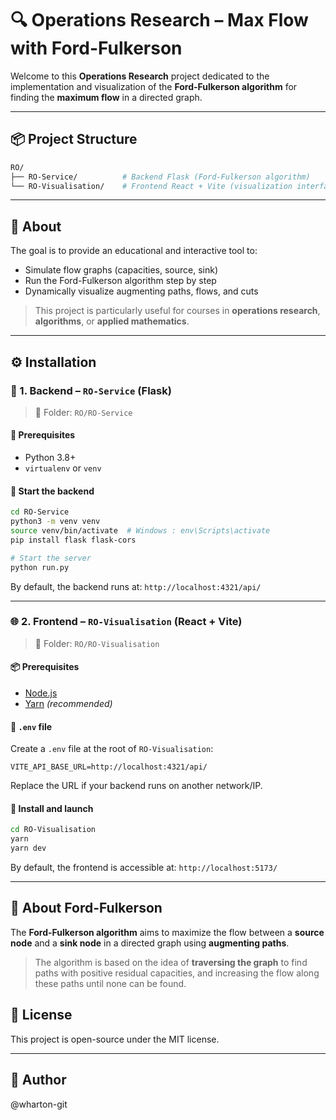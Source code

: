 # 🔍 Operations Research – Max Flow with Ford-Fulkerson

Welcome to this **Operations Research** project dedicated to the implementation and visualization of the **Ford-Fulkerson algorithm** for finding the **maximum flow** in a directed graph.

---

## 📦 Project Structure

```bash
RO/
├── RO-Service/          # Backend Flask (Ford-Fulkerson algorithm)
└── RO-Visualisation/    # Frontend React + Vite (visualization interface)
```

---

## 📖 About

The goal is to provide an educational and interactive tool to:

- Simulate flow graphs (capacities, source, sink)
- Run the Ford-Fulkerson algorithm step by step
- Dynamically visualize augmenting paths, flows, and cuts

> This project is particularly useful for courses in **operations research**, **algorithms**, or **applied mathematics**.

---

## ⚙️ Installation

### 🔧 1. Backend – `RO-Service` (Flask)

> 📍 Folder: `RO/RO-Service`

#### 🐍 Prerequisites

- Python 3.8+
- `virtualenv` or `venv`

#### 🚀 Start the backend

```bash
cd RO-Service
python3 -m venv venv
source venv/bin/activate  # Windows : env\Scripts\activate
pip install flask flask-cors

# Start the server
python run.py
```

By default, the backend runs at: `http://localhost:4321/api/`

---

### 🌐 2. Frontend – `RO-Visualisation` (React + Vite)

> 📍 Folder: `RO/RO-Visualisation`

#### 📦 Prerequisites

- [Node.js](https://nodejs.org/)
- [Yarn](https://yarnpkg.com/) *(recommended)*

#### 📁 `.env` file

Create a `.env` file at the root of `RO-Visualisation`:

```env
VITE_API_BASE_URL=http://localhost:4321/api/
```

Replace the URL if your backend runs on another network/IP.

#### 🚀 Install and launch

```bash
cd RO-Visualisation
yarn
yarn dev
```

By default, the frontend is accessible at: `http://localhost:5173/`

---

## 🧠 About Ford-Fulkerson

The **Ford-Fulkerson algorithm** aims to maximize the flow between a **source node** and a **sink node** in a directed graph using **augmenting paths**.

> The algorithm is based on the idea of **traversing the graph** to find paths with positive residual capacities, and increasing the flow along these paths until none can be found.

## 📜 License

This project is open-source under the MIT license.

---

## 🚀 Author

@wharton-git
